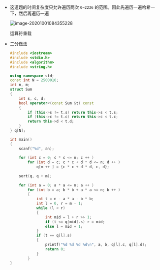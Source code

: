 + 这道题的时间复杂度只允许遍历两次 `0~2236` 的范围。因此先遍历一遍哈希一下，然后再遍历一遍

  ![image-20201001084355228](https://cdn.jsdelivr.net/gh/smallzhong/picgo-pic-bed@master/image-20201001084355228.png)

  运算符重载

  

+ 二分做法

  ```cpp
  #include <iostream>
  #include <stdio.h>
  #include <algorithm>
  #include <string.h>
  
  using namespace std;
  const int N = 2500010;
  int n, m;
  struct Sum
  {
      int s, c, d;
      bool operator<(const Sum &t) const
      {
          if (this->s != t.s) return this->s < t.s;
          if (this->c != t.c) return this->c < t.c;
          return this->d < t.d;
      }
  } q[N];
  
  int main()
  {
      scanf("%d", &n);
      
      for (int c = 0; c * c <= n; c ++ )
          for (int d = c; c * c + d * d <= n; d ++ )
              q[m ++ ] = {c * c + d * d, c, d};
              
      sort(q, q + m);
      
      for (int a = 0; a * a <= n; a ++ )
          for (int b = a; b * b + a * a <= n; b ++ )
          {
              int t = n - a * a - b * b;
              int l = 0, r = m - 1;
              while (l < r)
              {
                  int mid = l + r >> 1;
                  if (t <= q[mid].s) r = mid;
                  else l = mid + 1;
              }
              if (t == q[l].s)
              {
                  printf("%d %d %d %d\n", a, b, q[l].c, q[l].d);
                  return 0;
              }
          }
  }
  ```

  